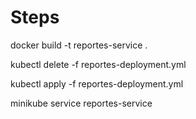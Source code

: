 # Steps

docker build -t reportes-service .

kubectl delete -f reportes-deployment.yml

kubectl apply -f reportes-deployment.yml

minikube service reportes-service 
